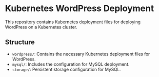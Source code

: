 # Kubernetes WordPress Deployment

This repository contains Kubernetes deployment files for deploying WordPress on a Kubernetes cluster.

## Structure
- `wordpress/`: Contains the necessary Kubernetes deployment files for WordPress.
- `mysql/`: Includes the configuration for MySQL deployment.
- `storage/`: Persistent storage configuration for MySQL.
